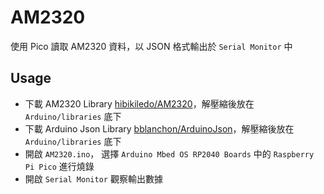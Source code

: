 # AM2320

使用 Pico 讀取 AM2320 資料，以 JSON 格式輸出於 `Serial Monitor` 中

## Usage

- 下載 AM2320 Library [hibikiledo/AM2320](https://github.com/hibikiledo/AM2320)，解壓縮後放在 `Arduino/libraries` 底下
- 下載 Arduino Json Library [bblanchon/ArduinoJson](https://github.com/bblanchon/ArduinoJson)，解壓縮後放在 `Arduino/libraries` 底下
- 開啟 `AM2320.ino`， 選擇 `Arduino Mbed OS RP2040 Boards` 中的 `Raspberry Pi Pico` 進行燒錄
- 開啟 `Serial Monitor` 觀察輸出數據
